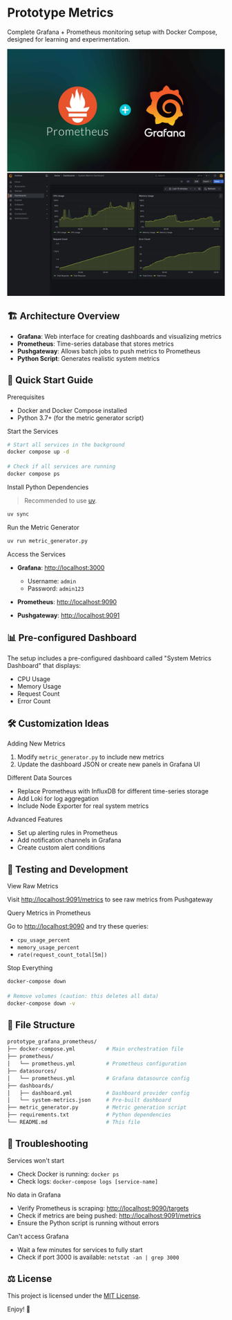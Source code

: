 # Prototype Metrics

Complete Grafana + Prometheus monitoring setup with Docker Compose, designed for learning and experimentation.

![Main](image.jpg)
![Dashboard](dashboard.webp)

## 🏗️ Architecture Overview

- **Grafana**: Web interface for creating dashboards and visualizing metrics
- **Prometheus**: Time-series database that stores metrics
- **Pushgateway**: Allows batch jobs to push metrics to Prometheus
- **Python Script**: Generates realistic system metrics

## 🚀 Quick Start Guide

Prerequisites

- Docker and Docker Compose installed
- Python 3.7+ (for the metric generator script)

Start the Services

```bash
# Start all services in the background
docker compose up -d

# Check if all services are running
docker compose ps
```

Install Python Dependencies

> Recommended to use [uv](https://docs.astral.sh/uv/guides/install-python/#getting-started).

```bash
uv sync
```

Run the Metric Generator

```bash
uv run metric_generator.py
```

Access the Services

- **Grafana**: <http://localhost:3000>
  - Username: `admin`
  - Password: `admin123`
  
- **Prometheus**: <http://localhost:9090>
- **Pushgateway**: <http://localhost:9091>

## 📊 Pre-configured Dashboard

The setup includes a pre-configured dashboard called "System Metrics Dashboard" that displays:

- CPU Usage
- Memory Usage  
- Request Count
- Error Count

## 🛠️ Customization Ideas

Adding New Metrics

1. Modify `metric_generator.py` to include new metrics
2. Update the dashboard JSON or create new panels in Grafana UI

Different Data Sources

- Replace Prometheus with InfluxDB for different time-series storage
- Add Loki for log aggregation
- Include Node Exporter for real system metrics

Advanced Features

- Set up alerting rules in Prometheus
- Add notification channels in Grafana
- Create custom alert conditions

## 🧪 Testing and Development

View Raw Metrics

Visit <http://localhost:9091/metrics> to see raw metrics from Pushgateway

Query Metrics in Prometheus

Go to <http://localhost:9090> and try these queries:

- `cpu_usage_percent`
- `memory_usage_percent`
- `rate(request_count_total[5m])`

Stop Everything

```bash
docker-compose down

# Remove volumes (caution: this deletes all data)
docker-compose down -v
```

## 📁 File Structure

```bash
prototype_grafana_prometheus/
├── docker-compose.yml          # Main orchestration file
├── prometheus/
│   └── prometheus.yml          # Prometheus configuration
├── datasources/
│   └── prometheus.yml          # Grafana datasource config
├── dashboards/
│   ├── dashboard.yml           # Dashboard provider config
│   └── system-metrics.json     # Pre-built dashboard
├── metric_generator.py         # Metric generation script
├── requirements.txt            # Python dependencies
└── README.md                   # This file
```

## 🔧 Troubleshooting

Services won't start

- Check Docker is running: `docker ps`
- Check logs: `docker-compose logs [service-name]`

No data in Grafana

- Verify Prometheus is scraping: <http://localhost:9090/targets>
- Check if metrics are being pushed: <http://localhost:9091/metrics>
- Ensure the Python script is running without errors

Can't access Grafana

- Wait a few minutes for services to fully start
- Check if port 3000 is available: `netstat -an | grep 3000`

## ⚖️ License

This project is licensed under the [MIT License](LICENSE).

Enjoy! 🎉
